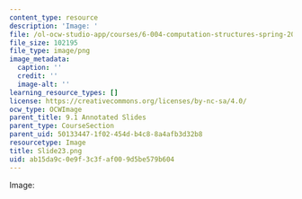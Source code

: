 ```yaml
---
content_type: resource
description: 'Image: '
file: /ol-ocw-studio-app/courses/6-004-computation-structures-spring-2017/ab15da9c0e9f3c3faf009d5be579b604_Slide23.png
file_size: 102195
file_type: image/png
image_metadata:
  caption: ''
  credit: ''
  image-alt: ''
learning_resource_types: []
license: https://creativecommons.org/licenses/by-nc-sa/4.0/
ocw_type: OCWImage
parent_title: 9.1 Annotated Slides
parent_type: CourseSection
parent_uid: 50133447-1f02-454d-b4c8-8a4afb3d32b8
resourcetype: Image
title: Slide23.png
uid: ab15da9c-0e9f-3c3f-af00-9d5be579b604
---
```

Image: 